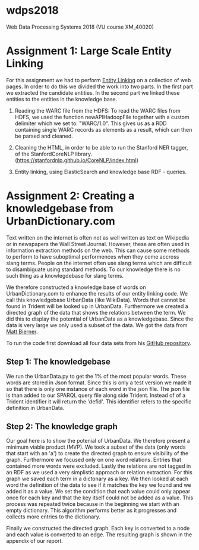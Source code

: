 # wdps2018
Web Data Processing Systems 2018 (VU course XM_40020)



# Assignment 1: Large Scale Entity Linking
For this assignment we had to perform [Entity Linking](https://en.wikipedia.org/wiki/Entity_linking) on a collection of web pages. In order to do this we divided the work into two parts. In the first part we extracted the candidate entities. In the second part we linked these entities to the entities in the knowledge base. 

1) Reading the WARC file from the HDFS: To read the WARC files from HDFS, we used the function newAPIHadoopFile together with a custom delimiter which we set to: "WARC/1.0". This gives us as a RDD containing single WARC records as elements as a result, which can then be parsed and cleaned.

2) Cleaning the HTML, in order to be able to run the Stanford NER tagger, of the StanfordCoreNLP library. (https://stanfordnlp.github.io/CoreNLP/index.html)

3) Entity linking, using ElasticSearch and knowledge base RDF - queries. 

# Assignment 2: Creating a knowledgebase from UrbanDictionary.com
Text written on the internet is often not as well written as text on Wikipedia or in newspapers the Wall Street Journal. However, these are often used in information extraction methods on the web. This can cause some methods to perform to have suboptimal performences when they come accross slang terms. People on the internet often use slang terms which are difficult to disambiguate using standard methods.  To our knowledge there is no such thing as a knowlegdebase for slang terms. 

We therefore constructed a knowledge base of words on UrbanDictionary.com to enhance the results of our entity linking code. We call this knowledgebase UrbanData (like WikiData). Words that cannot be found in Trident will be looked up in UrbanData. Furthermore we created a directed graph of the data that shows the relations between the term. We did this to display the potential of UrbanData as a knowledgebase. Since the data is very large we only used a subset of the data. We got the data from [Matt Bierner](https://github.com/mattbierner/urban-dictionary-entry-collector). 

To run the code first download all four data sets from his [GitHub repository](https://github.com/mattbierner/urban-dictionary-entry-collector).
## Step 1: The knowledgebase

We run the UrbanData.py to get the 1% of the most popular words. These words are stored in Json format. Since this is only a test version we made it so that there is only one instance of each word in the json file. The json file is than added to our SPARQL query file along side Trident. Instead of of a Trident identifier it will return the 'defid'. This identifier refers to the specific definition in UrbanData.

## Step 2: The knowledge graph

Our goal here is to show the potenial of UrbanData. We therefore present a minimum viable product (MVP).
We took a subset of the data (only words that start with an 'a') to create the directed graph to ensure visibility of the graph. Furthermore we focused only on one word relations. Entries that contained more words were excluded. Lastly the relations are not tagged in an RDF as we used a very simplistic approach or relation extraction.
For this graph we saved each term in a dictonary as a key. We then looked at each word the definition of the data to see if it matches the key we found and we added it as a value. We set the condition that each value could only appear once for each key and that the key itself could not be added as a value. This process was repeated twice because in the beginning we start with an empty dictionary. This algorithm performs better as it progresses and collects more entries to the dictionary. 

Finally we constructed the directed graph. Each key is converted to a node and each value is converted to an edge. The resulting graph is shown in the appendix of our report. 









